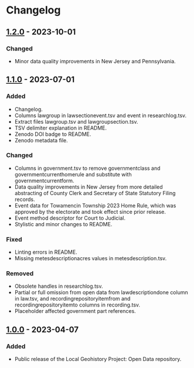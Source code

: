 # Changelog

## [1.2.0] - 2023-10-01

### Changed

- Minor data quality improvements in New Jersey and Pennsylvania.

## [1.1.0] - 2023-07-01

### Added

- Changelog.
- Columns lawgroup in lawsectionevent.tsv and event in researchlog.tsv.
- Extract files lawgroup.tsv and lawgroupsection.tsv.
- TSV delimiter explanation in README.
- Zenodo DOI badge to README.
- Zenodo metadata file.

### Changed

- Columns in government.tsv to remove governmentclass and governmentcurrenthomerule and substitute with governmentcurrentform.
- Data quality improvements in New Jersey from more detailed abstracting of County Clerk and Secretary of State Statutory Filing records.
- Event data for Towamencin Township 2023 Home Rule, which was approved by the electorate and took effect since prior release.
- Event method descriptor for Court to Judicial.
- Stylistic and minor changes to README.

### Fixed

- Linting errors in README.
- Missing metesdescriptionacres values in metesdescription.tsv.

### Removed

- Obsolete handles in researchlog.tsv.
- Partial or full omission from open data from lawdescriptiondone column in law.tsv, and recordingrepositoryitemfrom and recordingrepositoryitemto columns in recording.tsv.
- Placeholder affected government part references.

## [1.0.0] - 2023-04-07

### Added

- Public release of the Local Geohistory Project: Open Data repository.

[1.2.0]: https://github.com/markconnellypro/local-geohistory-project-open-data/compare/v1.1.0...v1.2.0
[1.1.0]: https://github.com/markconnellypro/local-geohistory-project-open-data/compare/v1.0.0...v1.1.0
[1.0.0]: https://github.com/markconnellypro/local-geohistory-project-open-data/releases/tag/v1.0.0
